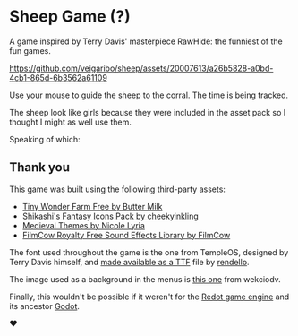 # Sheep Game (?)

A game inspired by Terry Davis' masterpiece RawHide: the funniest of the fun games.

https://github.com/veigaribo/sheep/assets/20007613/a26b5828-a0bd-4cb1-865d-6b3562a61109

Use your mouse to guide the sheep to the corral. The time is being tracked.

The sheep look like girls because they were included in the asset pack so I thought I might as well use them.

Speaking of which:

## Thank you

This game was built using the following third-party assets:

- [Tiny Wonder Farm Free by Butter Milk](https://butterymilk.itch.io/tiny-wonder-farm-asset-pack)
- [Shikashi's Fantasy Icons Pack by cheekyinkling](https://cheekyinkling.itch.io/shikashis-fantasy-icons-pack)
- [Medieval Themes by Nicole Lyria](https://nicole-lyria.itch.io/medieval-rpg-themes)
- [FilmCow Royalty Free Sound Effects Library by FilmCow](https://filmcow.itch.io/filmcow-sfx)

The font used throughout the game is the one from TempleOS, designed by Terry Davis himself, and [made available as a TTF](https://github.com/rendello/templeos_font) file by [rendello](https://github.com/rendello).

The image used as a background in the menus is [this one](https://wallpapers.com/wallpapers/christian-cross-against-sunset-402q1qodf9r8y8zj.html) from wekciodv.

Finally, this wouldn't be possible if it weren't for the [Redot game engine](https://redotengine.org/) and its ancestor [Godot](https://godotengine.org/).

❤
